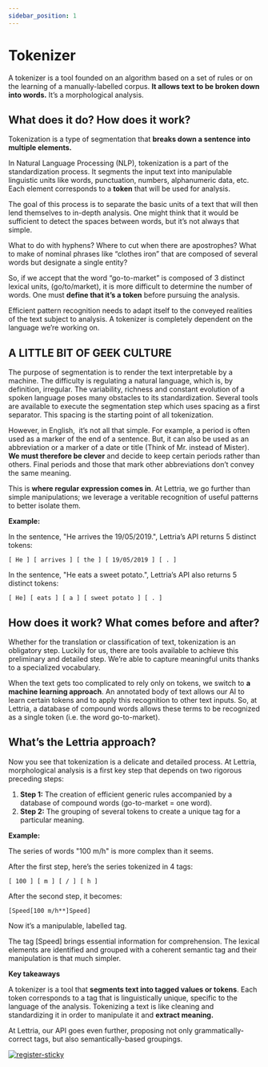 ```yaml
---
sidebar_position: 1
---
```


# Tokenizer

A tokenizer is a tool founded on an algorithm based on a set of rules or on the learning of a manually-labelled corpus. **It allows text to be broken down into words.** It’s a morphological analysis.

## What does it do? How does it work?

Tokenization is a type of segmentation that **breaks down a sentence into multiple elements.**

In Natural Language Processing (NLP), tokenization is a part of the standardization process. It segments the input text into manipulable linguistic units like words, punctuation, numbers, alphanumeric data, etc. Each element corresponds to a **token** that will be used for analysis.

The goal of this process is to separate the basic units of a text that will then lend themselves to in-depth analysis. One might think that it would be sufficient to detect the spaces between words, but it’s not always that simple.

What to do with hyphens? Where to cut when there are apostrophes? What to make of nominal phrases like “clothes iron” that are composed of several words but designate a single entity?

So, if we accept that the word “go-to-market” is composed of 3 distinct lexical units, (go/to/market), it is more difficult to determine the number of words. One must **define that it’s a token** before pursuing the analysis.

Efficient pattern recognition needs to adapt itself to the conveyed realities of the text subject to analysis. A tokenizer is completely dependent on the language we’re working on.

## A LITTLE BIT OF GEEK CULTURE

The purpose of segmentation is to render the text interpretable by a machine. The difficulty is regulating a natural language, which is, by definition, irregular. The variability, richness and constant evolution of a spoken language poses many obstacles to its standardization. Several tools are available to execute the segmentation step which uses spacing as a first separator. This spacing is the starting point of all tokenization.

However, in English,  it’s not all that simple. For example, a period is often used as a marker of the end of a sentence. But, it can also be used as an abbreviation or a marker of a date or title (Think of Mr. instead of Mister). **We must therefore be clever** and decide to keep certain periods rather than others. Final periods and those that mark other abbreviations don’t convey the same meaning.

This is **where regular expression comes in**. At Lettria, we go further than simple manipulations; we leverage a veritable recognition of useful patterns to better isolate them.

**Example:**

In the sentence, "He arrives the 19/05/2019.", Lettria’s API returns 5 distinct tokens:
```
[ He ] [ arrives ] [ the ] [ 19/05/2019 ] [ . ]
```

In the sentence, "He eats a sweet potato.", Lettria’s API also returns 5 distinct tokens:
```
[ He] [ eats ] [ a ] [ sweet potato ] [ . ]
```

## How does it work? What comes before and after?

Whether for the translation or classification of text, tokenization is an obligatory step. Luckily for us, there are tools available to achieve this preliminary and detailed step. We’re able to capture meaningful units thanks to a specialized vocabulary.

When the text gets too complicated to rely only on tokens, we switch to **a machine learning approach**. An annotated body of text allows our AI to learn certain tokens and to apply this recognition to other text inputs. So, at Lettria, a database of compound words allows these terms to be recognized as a single token (i.e. the word go-to-market).

## What’s the Lettria approach?

Now you see that tokenization is a delicate and detailed process. At Lettria, morphological analysis is a first key step that depends on two rigorous preceding steps:

1. **Step 1:** The creation of efficient generic rules accompanied by a database of compound words (go-to-market = one word).
2. **Step 2:** The grouping of several tokens to create a unique tag for a particular meaning.

**Example:**

The series of words "100 m/h" is more complex than it seems.

After the first step, here’s the series tokenized in 4 tags:
```
[ 100 ] [ m ] [ / ] [ h ]
```

After the second step, it becomes:
```
[Speed[100 m/h**]Speed]
```

Now it’s a manipulable, labelled tag.

The tag [Speed] brings essential information for comprehension. The lexical elements are identified and grouped with a coherent semantic tag and their manipulation is that much simpler.

**Key takeaways**

A tokenizer is a tool that **segments text into tagged values or tokens**. Each token corresponds to a tag that is linguistically unique, specific to the language of the analysis. Tokenizing a text is like cleaning and standardizing it in order to manipulate it and **extract meaning.**

At Lettria, our API goes even further, proposing not only grammatically-correct tags, but also semantically-based groupings.

[![register-sticky](/img/register-sticky.png)](https://app.lettria.com/signup)